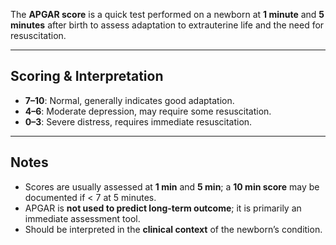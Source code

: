 The **APGAR score** is a quick test performed on a newborn at **1 minute** and **5 minutes** after birth to assess adaptation to extrauterine life and the need for resuscitation.

---

## Scoring & Interpretation

- **7–10**: Normal, generally indicates good adaptation.  
- **4–6**: Moderate depression, may require some resuscitation.  
- **0–3**: Severe distress, requires immediate resuscitation.  

---

## Notes

- Scores are usually assessed at **1 min** and **5 min**; a **10 min score** may be documented if < 7 at 5 minutes.  
- APGAR is **not used to predict long-term outcome**; it is primarily an immediate assessment tool.  
- Should be interpreted in the **clinical context** of the newborn’s condition.
